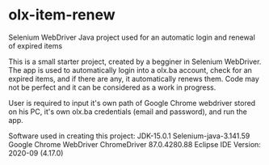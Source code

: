 # olx-item-renew
Selenium WebDriver Java project used for an automatic login and renewal of expired items  

This is a small starter project, created by a begginer in Selenium WebDriver. The app is used to automatically login into a olx.ba account, check for an expired items, and if there are any, it automatically renews them. Code may not be perfect and it can be considered as a work in progress.

User is required to input it's own path of Google Chrome webdriver stored on his PC, it's own olx.ba credentials (email and password), and run the app.

Software used in creating this project:
JDK-15.0.1
Selenium-java-3.141.59
Google Chrome WebDriver ChromeDriver 87.0.4280.88
Eclipse IDE Version: 2020-09 (4.17.0)

